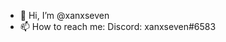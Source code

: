 - 👋 Hi, I’m @xanxseven
- 📫 How to reach me:
Discord: xanxseven#6583

<!---
xanxseven/xanxseven is a ✨ special ✨ repository because its `README.md` (this file) appears on your GitHub profile.
You can click the Preview link to take a look at your changes.
--->
